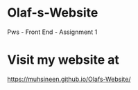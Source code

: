 # Olaf-s-Website
Pws - Front End - Assignment 1
# Visit my website at
https://muhsineen.github.io/Olafs-Website/
